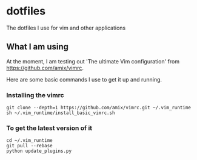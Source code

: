 # dotfiles
The dotfiles I use for vim and other applications

## What I am using
At the moment, I am testing out 'The ultimate Vim configuration' from https://github.com/amix/vimrc.

Here are some basic commands I use to get it up and running.

### Installing the vimrc
```
git clone --depth=1 https://github.com/amix/vimrc.git ~/.vim_runtime
sh ~/.vim_runtime/install_basic_vimrc.sh
```

### To get the latest version of it
```
cd ~/.vim_runtime
git pull --rebase
python update_plugins.py
```
